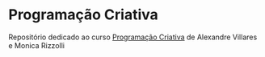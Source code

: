 # Programação Criativa
Repositório dedicado ao curso [Programação Criativa](http://arteprog.space/programacao-criativa/) de Alexandre Villares e Monica Rizzolli 
